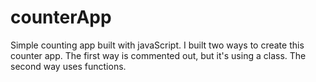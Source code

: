# counterApp
Simple counting app built with javaScript.
I built two ways to create this counter app. 
The first way is commented out, but it's using a class. 
The second way uses functions.
